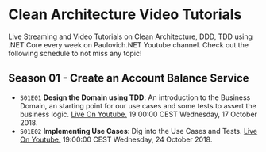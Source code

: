 # Clean Architecture Video Tutorials

Live Streaming and Video Tutorials on Clean Architecture, DDD, TDD using .NET Core every week on Paulovich.NET Youtube channel. Check out the following schedule to not miss any topic!

## Season 01 - Create an Account Balance Service

* `S01E01` **Design the Domain using TDD**: An introduction to the Business Domain, an starting point for our use cases and some tests to assert the business logic.
[Live On Youtube.](#) 19:00:00 CEST Wednesday, 17 October 2018.
* `S01E02` **Implementing Use Cases**: Dig into the Use Cases and Tests.
[Live On Youtube.](#) 19:00:00 CEST Wednesday, 24 October 2018.

